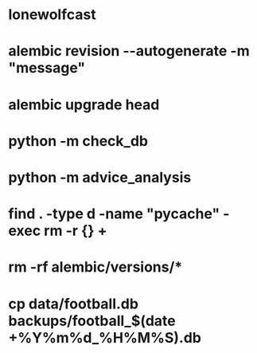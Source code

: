 # lonewolfcast
# alembic revision --autogenerate -m "message"
# alembic upgrade head
# python -m check_db
# python -m advice_analysis
# find . -type d -name "__pycache__" -exec rm -r {} +
# rm -rf alembic/versions/*
# cp data/football.db backups/football_$(date +%Y%m%d_%H%M%S).db
